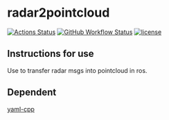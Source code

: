 # radar2pointcloud

[![Actions Status](https://github.com/gloryhry/radar2pointcloud/workflows/CI/badge.svg)](https://github.com/gloryhry/radar2pointcloud)
[![GitHub Workflow Status](https://img.shields.io/github/workflow/status/gloryhry/radar2pointcloud/CI)](https://github.com/gloryhry/radar2pointcloud/actions)
[![license](https://img.shields.io/badge/license-GPL--3.0-green.svg)](https://github.com/gloryhry/radar2pointcloud/blob/master/LICENSE)

## Instructions for use

Use to transfer radar msgs into pointcloud in ros.

## Dependent

[yaml-cpp](https://github.com/jbeder/yaml-cpp.git)
